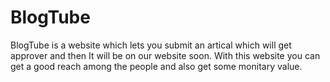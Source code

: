 # BlogTube
BlogTube is a website which lets you submit an artical which will get approver and then It will be on our website soon. With this website you can get a good reach among the people and also get some monitary value.
